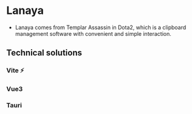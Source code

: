 # Lanaya

- Lanaya comes from Templar Assassin in Dota2, which is a clipboard management software with convenient and simple interaction.

## Technical solutions

### Vite ⚡
### Vue3
### Tauri
